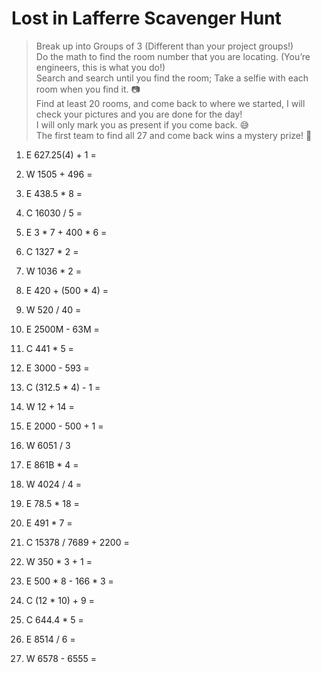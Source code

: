 # Lost in Lafferre Scavenger Hunt

> Break up into Groups of 3 (Different than your project groups!)  
> Do the math to find the room number that you are locating. (You’re engineers, this is what you do!)   
> Search and search until you find the room; Take a selfie with each room when you find it. 📷  
> Find at least 20 rooms, and come back to where we started, I will check your pictures and you are done for the day!  
> I will only mark you as present if you come back. 😅  
> The first team to find all 27 and come back wins a mystery prize! 🎁  

1. E 627.25(4) + 1 = <!-- **E2510** -->

1. W 1505 + 496 = <!-- **W2001** -->

1. E 438.5 * 8 = <!-- **E3508** -->

1. C 16030 / 5 = <!-- **C3206** -->

1. E 3 * 7 + 400 * 6 = <!-- **E2421** -->

1. C 1327 * 2 = <!-- **C2654** -->

1. W 1036 * 2 = <!-- **W2072** -->

1. E 420 + (500 * 4) = <!-- **E2420** -->

1. W 520 / 40 = <!-- **W0013** -->

1. E 2500M - 63M = <!-- **E2437M** -->

1. C 441 * 5 = <!-- **C2205** -->

1. E 3000 - 593 = <!-- **E2407** -->

1. C (312.5 * 4) - 1 = <!-- **C1249** -->

1. W 12 + 14 = <!-- **W0026** -->

1. E 2000 - 500 + 1 = <!-- **E1501** -->

1. W 6051 / 3 <!-- **W2017** -->

1. E 861B * 4 = <!-- **E3444B** -->

1. W 4024 / 4 = <!-- **W1006** -->

1. E 78.5 * 18 = <!-- **E1413** -->

1. E 491 * 7 = <!-- **E3437** -->

1. C 15378 / 7689 + 2200 = <!-- **C2202** -->

1. W 350 * 3 + 1 = <!-- **W1051** -->

1. E 500 * 8 - 166 * 3 = <!-- **E3502** -->

1. C (12 * 10) + 9 = <!-- **C1209** -->

1. C 644.4 * 5 = <!-- **C3222** -->

1. E 8514 / 6 = <!-- **E1419** -->

1. W 6578 - 6555 = <!-- **W0023** -->
